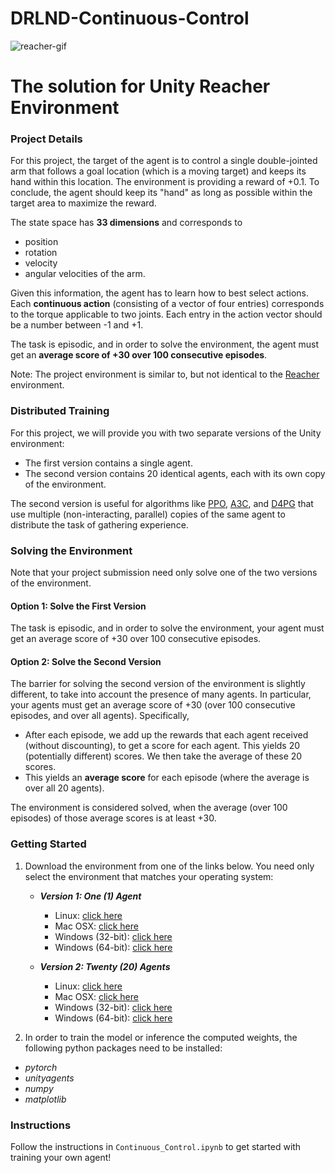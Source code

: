 # DRLND-Continuous-Control
![reacher-gif](https://github.com/gimaik/DRLND-Continuous-Control/blob/master/reacher.gif)


# The solution for Unity Reacher Environment

### Project Details
For this project, the target of the agent is to control a single double-jointed arm that follows a goal location (which is a moving target) and keeps its hand within this location. The environment is providing a reward of +0.1. To conclude, the agent should keep its "hand" as long as possible within the target area to maximize the reward.

The state space has **33 dimensions** and corresponds to
* position
* rotation
* velocity
* angular velocities
of the arm.

Given this information, the agent has to learn how to best select actions. Each **continuous action** (consisting of a vector of four entries) corresponds to the torque applicable to two joints. Each entry in the action vector should be a number between -1 and +1.

The task is episodic, and in order to solve the environment, the agent must get an **average score of +30 over 100 consecutive episodes**.

Note: The project environment is similar to, but not identical to the [Reacher](https://github.com/Unity-Technologies/ml-agents/blob/master/docs/Learning-Environment-Examples.md#reacher) environment.

### Distributed Training

For this project, we will provide you with two separate versions of the Unity environment:
- The first version contains a single agent.
- The second version contains 20 identical agents, each with its own copy of the environment.  

The second version is useful for algorithms like [PPO](https://arxiv.org/pdf/1707.06347.pdf), [A3C](https://arxiv.org/pdf/1602.01783.pdf), and [D4PG](https://openreview.net/pdf?id=SyZipzbCb) that use multiple (non-interacting, parallel) copies of the same agent to distribute the task of gathering experience.  

### Solving the Environment

Note that your project submission need only solve one of the two versions of the environment. 

#### Option 1: Solve the First Version

The task is episodic, and in order to solve the environment,  your agent must get an average score of +30 over 100 consecutive episodes.

#### Option 2: Solve the Second Version

The barrier for solving the second version of the environment is slightly different, to take into account the presence of many agents.  In particular, your agents must get an average score of +30 (over 100 consecutive episodes, and over all agents).  Specifically,
- After each episode, we add up the rewards that each agent received (without discounting), to get a score for each agent.  This yields 20 (potentially different) scores.  We then take the average of these 20 scores. 
- This yields an **average score** for each episode (where the average is over all 20 agents).

The environment is considered solved, when the average (over 100 episodes) of those average scores is at least +30. 

### Getting Started
1. Download the environment from one of the links below.  You need only select the environment that matches your operating system:

    - **_Version 1: One (1) Agent_**
        - Linux: [click here](https://s3-us-west-1.amazonaws.com/udacity-drlnd/P2/Reacher/one_agent/Reacher_Linux.zip)
        - Mac OSX: [click here](https://s3-us-west-1.amazonaws.com/udacity-drlnd/P2/Reacher/one_agent/Reacher.app.zip)
        - Windows (32-bit): [click here](https://s3-us-west-1.amazonaws.com/udacity-drlnd/P2/Reacher/one_agent/Reacher_Windows_x86.zip)
        - Windows (64-bit): [click here](https://s3-us-west-1.amazonaws.com/udacity-drlnd/P2/Reacher/one_agent/Reacher_Windows_x86_64.zip)

    - **_Version 2: Twenty (20) Agents_**
        - Linux: [click here](https://s3-us-west-1.amazonaws.com/udacity-drlnd/P2/Reacher/Reacher_Linux.zip)
        - Mac OSX: [click here](https://s3-us-west-1.amazonaws.com/udacity-drlnd/P2/Reacher/Reacher.app.zip)
        - Windows (32-bit): [click here](https://s3-us-west-1.amazonaws.com/udacity-drlnd/P2/Reacher/Reacher_Windows_x86.zip)
        - Windows (64-bit): [click here](https://s3-us-west-1.amazonaws.com/udacity-drlnd/P2/Reacher/Reacher_Windows_x86_64.zip)
            
2. In order to train the model or inference the computed weights, the following python packages need to be installed:
* *pytorch*
* *unityagents*
* *numpy*
* *matplotlib* 

### Instructions

Follow the instructions in `Continuous_Control.ipynb` to get started with training your own agent!  

